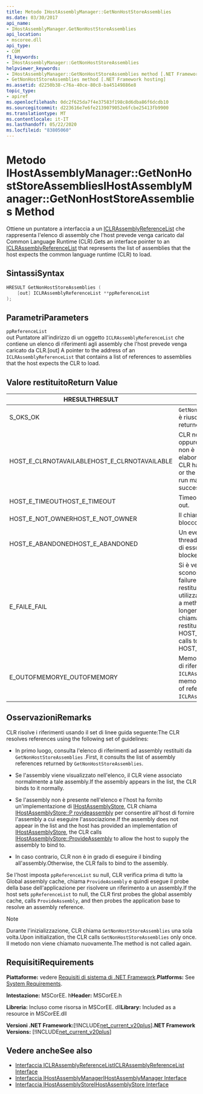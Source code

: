 ```yaml
---
title: Metodo IHostAssemblyManager::GetNonHostStoreAssemblies
ms.date: 03/30/2017
api_name:
- IHostAssemblyManager.GetNonHostStoreAssemblies
api_location:
- mscoree.dll
api_type:
- COM
f1_keywords:
- IHostAssemblyManager::GetNonHostStoreAssemblies
helpviewer_keywords:
- IHostAssemblyManager::GetNonHostStoreAssemblies method [.NET Framework hosting]
- GetNonHostStoreAssemblies method [.NET Framework hosting]
ms.assetid: d2250b38-c76a-40ce-80c8-ba45149886e8
topic_type:
- apiref
ms.openlocfilehash: 0dc2f625da7f4e37583f198c8d6dba86f6dcdb10
ms.sourcegitcommit: d223616e7e6fe2139079052e6fcbe25413fb9900
ms.translationtype: MT
ms.contentlocale: it-IT
ms.lasthandoff: 05/22/2020
ms.locfileid: "83805060"
---
```

# <a name="ihostassemblymanagergetnonhoststoreassemblies-method"></a><span data-ttu-id="e96f4-102">Metodo IHostAssemblyManager::GetNonHostStoreAssemblies</span><span class="sxs-lookup"><span data-stu-id="e96f4-102">IHostAssemblyManager::GetNonHostStoreAssemblies Method</span></span>
<span data-ttu-id="e96f4-103">Ottiene un puntatore a interfaccia a un [ICLRAssemblyReferenceList](iclrassemblyreferencelist-interface.md) che rappresenta l'elenco di assembly che l'host prevede venga caricato dal Common Language Runtime (CLR).</span><span class="sxs-lookup"><span data-stu-id="e96f4-103">Gets an interface pointer to an [ICLRAssemblyReferenceList](iclrassemblyreferencelist-interface.md) that represents the list of assemblies that the host expects the common language runtime (CLR) to load.</span></span>  
  
## <a name="syntax"></a><span data-ttu-id="e96f4-104">Sintassi</span><span class="sxs-lookup"><span data-stu-id="e96f4-104">Syntax</span></span>  
  
```cpp  
HRESULT GetNonHostStoreAssemblies (  
    [out] ICLRAssemblyReferenceList **ppReferenceList  
);  
```  
  
## <a name="parameters"></a><span data-ttu-id="e96f4-105">Parametri</span><span class="sxs-lookup"><span data-stu-id="e96f4-105">Parameters</span></span>  
 `ppReferenceList`  
 <span data-ttu-id="e96f4-106">out Puntatore all'indirizzo di un oggetto `ICLRAssemblyReferenceList` che contiene un elenco di riferimenti agli assembly che l'host prevede venga caricato da CLR.</span><span class="sxs-lookup"><span data-stu-id="e96f4-106">[out] A pointer to the address of an `ICLRAssemblyReferenceList` that contains a list of references to assemblies that the host expects the CLR to load.</span></span>  
  
## <a name="return-value"></a><span data-ttu-id="e96f4-107">Valore restituito</span><span class="sxs-lookup"><span data-stu-id="e96f4-107">Return Value</span></span>  
  
|<span data-ttu-id="e96f4-108">HRESULT</span><span class="sxs-lookup"><span data-stu-id="e96f4-108">HRESULT</span></span>|<span data-ttu-id="e96f4-109">Descrizione</span><span class="sxs-lookup"><span data-stu-id="e96f4-109">Description</span></span>|  
|-------------|-----------------|  
|<span data-ttu-id="e96f4-110">S_OK</span><span class="sxs-lookup"><span data-stu-id="e96f4-110">S_OK</span></span>|<span data-ttu-id="e96f4-111">`GetNonHostStoreAssemblies`la restituzione è riuscita.</span><span class="sxs-lookup"><span data-stu-id="e96f4-111">`GetNonHostStoreAssemblies` returned successfully.</span></span>|  
|<span data-ttu-id="e96f4-112">HOST_E_CLRNOTAVAILABLE</span><span class="sxs-lookup"><span data-stu-id="e96f4-112">HOST_E_CLRNOTAVAILABLE</span></span>|<span data-ttu-id="e96f4-113">CLR non è stato caricato in un processo oppure CLR si trova in uno stato in cui non è possibile eseguire codice gestito o elaborare la chiamata correttamente.</span><span class="sxs-lookup"><span data-stu-id="e96f4-113">The CLR has not been loaded into a process, or the CLR is in a state in which it cannot run managed code or process the call successfully.</span></span>|  
|<span data-ttu-id="e96f4-114">HOST_E_TIMEOUT</span><span class="sxs-lookup"><span data-stu-id="e96f4-114">HOST_E_TIMEOUT</span></span>|<span data-ttu-id="e96f4-115">Timeout della chiamata.</span><span class="sxs-lookup"><span data-stu-id="e96f4-115">The call timed out.</span></span>|  
|<span data-ttu-id="e96f4-116">HOST_E_NOT_OWNER</span><span class="sxs-lookup"><span data-stu-id="e96f4-116">HOST_E_NOT_OWNER</span></span>|<span data-ttu-id="e96f4-117">Il chiamante non è il proprietario del blocco.</span><span class="sxs-lookup"><span data-stu-id="e96f4-117">The caller does not own the lock.</span></span>|  
|<span data-ttu-id="e96f4-118">HOST_E_ABANDONED</span><span class="sxs-lookup"><span data-stu-id="e96f4-118">HOST_E_ABANDONED</span></span>|<span data-ttu-id="e96f4-119">Un evento è stato annullato mentre un thread bloccato o Fiber era in attesa su di esso.</span><span class="sxs-lookup"><span data-stu-id="e96f4-119">An event was canceled while a blocked thread or fiber was waiting on it.</span></span>|  
|<span data-ttu-id="e96f4-120">E_FAIL</span><span class="sxs-lookup"><span data-stu-id="e96f4-120">E_FAIL</span></span>|<span data-ttu-id="e96f4-121">Si è verificato un errore irreversibile sconosciuto.</span><span class="sxs-lookup"><span data-stu-id="e96f4-121">An unknown catastrophic failure occurred.</span></span> <span data-ttu-id="e96f4-122">Quando un metodo restituisce E_FAIL, CLR non è più utilizzabile all'interno del processo.</span><span class="sxs-lookup"><span data-stu-id="e96f4-122">When a method returns E_FAIL, the CLR is no longer usable within the process.</span></span> <span data-ttu-id="e96f4-123">Le chiamate successive ai metodi di hosting restituiscono HOST_E_CLRNOTAVAILABLE.</span><span class="sxs-lookup"><span data-stu-id="e96f4-123">Subsequent calls to hosting methods return HOST_E_CLRNOTAVAILABLE.</span></span>|  
|<span data-ttu-id="e96f4-124">E_OUTOFMEMORY</span><span class="sxs-lookup"><span data-stu-id="e96f4-124">E_OUTOFMEMORY</span></span>|<span data-ttu-id="e96f4-125">Memoria insufficiente per creare l'elenco di riferimenti per la richiesta `ICLRAssemblyReferenceList` .</span><span class="sxs-lookup"><span data-stu-id="e96f4-125">Not enough memory was available to create the list of references for the requested `ICLRAssemblyReferenceList`.</span></span>|  
  
## <a name="remarks"></a><span data-ttu-id="e96f4-126">Osservazioni</span><span class="sxs-lookup"><span data-stu-id="e96f4-126">Remarks</span></span>  
 <span data-ttu-id="e96f4-127">CLR risolve i riferimenti usando il set di linee guida seguente:</span><span class="sxs-lookup"><span data-stu-id="e96f4-127">The CLR resolves references using the following set of guidelines:</span></span>  
  
- <span data-ttu-id="e96f4-128">In primo luogo, consulta l'elenco di riferimenti ad assembly restituiti da `GetNonHostStoreAssemblies` .</span><span class="sxs-lookup"><span data-stu-id="e96f4-128">First, it consults the list of assembly references returned by `GetNonHostStoreAssemblies`.</span></span>  
  
- <span data-ttu-id="e96f4-129">Se l'assembly viene visualizzato nell'elenco, il CLR viene associato normalmente a tale assembly.</span><span class="sxs-lookup"><span data-stu-id="e96f4-129">If the assembly appears in the list, the CLR binds to it normally.</span></span>  
  
- <span data-ttu-id="e96f4-130">Se l'assembly non è presente nell'elenco e l'host ha fornito un'implementazione di [IHostAssemblyStore](../../../../docs/framework/unmanaged-api/hosting/ihostassemblystore-interface.md), CLR chiama [IHostAssemblyStore::P rovideassembly](ihostassemblystore-provideassembly-method.md) per consentire all'host di fornire l'assembly a cui eseguire l'associazione.</span><span class="sxs-lookup"><span data-stu-id="e96f4-130">If the assembly does not appear in the list and the host has provided an implementation of [IHostAssemblyStore](../../../../docs/framework/unmanaged-api/hosting/ihostassemblystore-interface.md), the CLR calls [IHostAssemblyStore::ProvideAssembly](ihostassemblystore-provideassembly-method.md) to allow the host to supply the assembly to bind to.</span></span>  
  
- <span data-ttu-id="e96f4-131">In caso contrario, CLR non è in grado di eseguire il binding all'assembly.</span><span class="sxs-lookup"><span data-stu-id="e96f4-131">Otherwise, the CLR fails to bind to the assembly.</span></span>  
  
 <span data-ttu-id="e96f4-132">Se l'host imposta `ppReferenceList` su null, CLR verifica prima di tutto la Global assembly cache, chiama `ProvideAssembly` e quindi esegue il probe della base dell'applicazione per risolvere un riferimento a un assembly.</span><span class="sxs-lookup"><span data-stu-id="e96f4-132">If the host sets `ppReferenceList` to null, the CLR first probes the global assembly cache, calls `ProvideAssembly`, and then probes the application base to resolve an assembly reference.</span></span>  
  
> [!NOTE]
> <span data-ttu-id="e96f4-133">Durante l'inizializzazione, CLR chiama `GetNonHostStoreAssemblies` una sola volta.</span><span class="sxs-lookup"><span data-stu-id="e96f4-133">Upon initialization, the CLR calls `GetNonHostStoreAssemblies` only once.</span></span> <span data-ttu-id="e96f4-134">Il metodo non viene chiamato nuovamente.</span><span class="sxs-lookup"><span data-stu-id="e96f4-134">The method is not called again.</span></span>  
  
## <a name="requirements"></a><span data-ttu-id="e96f4-135">Requisiti</span><span class="sxs-lookup"><span data-stu-id="e96f4-135">Requirements</span></span>  
 <span data-ttu-id="e96f4-136">**Piattaforme:** vedere [Requisiti di sistema di .NET Framework](../../get-started/system-requirements.md).</span><span class="sxs-lookup"><span data-stu-id="e96f4-136">**Platforms:** See [System Requirements](../../get-started/system-requirements.md).</span></span>  
  
 <span data-ttu-id="e96f4-137">**Intestazione:** MSCorEE. h</span><span class="sxs-lookup"><span data-stu-id="e96f4-137">**Header:** MSCorEE.h</span></span>  
  
 <span data-ttu-id="e96f4-138">**Libreria:** Incluso come risorsa in MSCorEE. dll</span><span class="sxs-lookup"><span data-stu-id="e96f4-138">**Library:** Included as a resource in MSCorEE.dll</span></span>  
  
 <span data-ttu-id="e96f4-139">**Versioni .NET Framework:**[!INCLUDE[net_current_v20plus](../../../../includes/net-current-v20plus-md.md)]</span><span class="sxs-lookup"><span data-stu-id="e96f4-139">**.NET Framework Versions:** [!INCLUDE[net_current_v20plus](../../../../includes/net-current-v20plus-md.md)]</span></span>  
  
## <a name="see-also"></a><span data-ttu-id="e96f4-140">Vedere anche</span><span class="sxs-lookup"><span data-stu-id="e96f4-140">See also</span></span>

- [<span data-ttu-id="e96f4-141">Interfaccia ICLRAssemblyReferenceList</span><span class="sxs-lookup"><span data-stu-id="e96f4-141">ICLRAssemblyReferenceList Interface</span></span>](iclrassemblyreferencelist-interface.md)
- [<span data-ttu-id="e96f4-142">Interfaccia IHostAssemblyManager</span><span class="sxs-lookup"><span data-stu-id="e96f4-142">IHostAssemblyManager Interface</span></span>](ihostassemblymanager-interface.md)
- [<span data-ttu-id="e96f4-143">Interfaccia IHostAssemblyStore</span><span class="sxs-lookup"><span data-stu-id="e96f4-143">IHostAssemblyStore Interface</span></span>](ihostassemblystore-interface.md)
